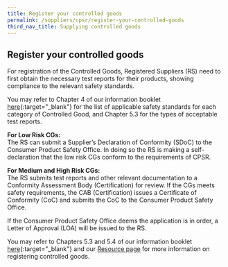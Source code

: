 ```yaml
---
title: Register your controlled goods
permalink: /suppliers/cpsr/register-your-controlled-goods
third_nav_title: Supplying controlled goods
---
```

## Register your controlled goods
For registration of the Controlled Goods, Registered Suppliers (RS) need to first obtain the necessary test reports for their products, showing compliance to the relevant safety standards.

You may refer to Chapter 4 of our information booklet <a href="(/files/cps-info-booklet.pdf)/">here</a>{:target="_blank"} for the list of applicable safety standards for each category of Controlled Good, and Chapter 5.3 for the types of acceptable test reports. 

**For Low Risk CGs:**<br>
The RS can submit a Supplier’s Declaration of Conformity (SDoC) to the Consumer Product Safety Office. In doing so the RS is making a self-declaration that the low risk CGs conform to the requirements of CPSR. 

**For Medium and High Risk CGs:**<br>
The RS submits test reports and other relevant documentation to a Conformity Assessment Body (Certification) for review. If the CGs meets safety requirements, the CAB (Certification) issues a Certificate of Conformity (CoC) and submits the CoC to the Consumer Product Safety Office. 

If the Consumer Product Safety Office deems the application is in order, a Letter of Approval (LOA) will be issued to the RS.

You may refer to Chapters 5.3 and 5.4 of our information booklet <a href="(/files/cps-info-booklet.pdf)">here</a>{:target="_blank"} and our [Resource page](/suppliers/cpsr/resources) for more information on registering controlled goods.